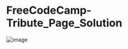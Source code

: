 # FreeCodeCamp-Tribute_Page_Solution
![image](https://user-images.githubusercontent.com/87708446/233913526-fef14edd-e847-4f89-8f96-50b2d8a0c5e9.png)

